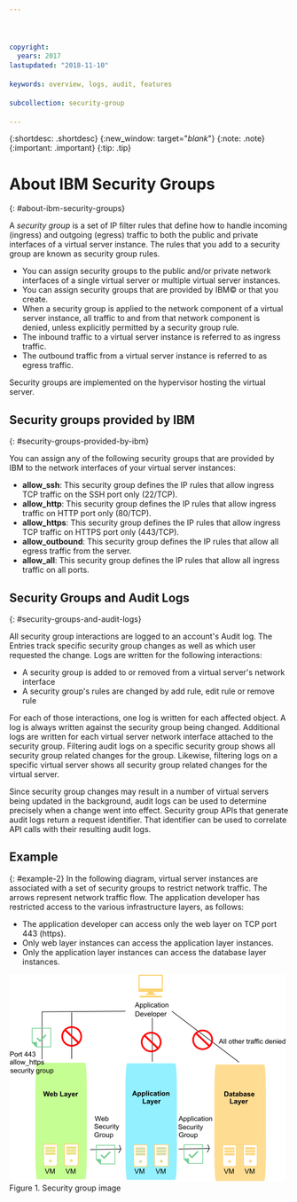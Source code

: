 ```yaml
---



copyright:
  years: 2017
lastupdated: "2018-11-10"

keywords: overview, logs, audit, features

subcollection: security-group

---
```


{:shortdesc: .shortdesc}
{:new_window: target="_blank_"}
{:note: .note}
{:important: .important}
{:tip: .tip}

# About IBM Security Groups
{: #about-ibm-security-groups}

A *security group* is a set of IP filter rules that define how to handle incoming (ingress) and
outgoing (egress) traffic to both the public and private interfaces of a virtual server instance. The
rules that you add to a security group are known as security group rules.

* You can assign security groups to the public and/or private network interfaces of a single virtual server or multiple virtual server instances.
* You can assign security groups that are provided by IBM© or that you create.
* When a security group is applied to the network component of a virtual server instance, all traffic to and from that network component is denied, unless explicitly permitted by a security group rule.
* The inbound traffic to a virtual server instance is referred to as ingress traffic.
* The outbound traffic from a virtual server instance is referred to as egress traffic.

Security groups are implemented on the hypervisor hosting the virtual server.

## Security groups provided by IBM
{: #security-groups-provided-by-ibm}

You can assign any of the following security groups that are provided by IBM to the network
interfaces of your virtual server instances:

* **allow_ssh**: This security group defines the IP rules that allow ingress TCP traffic on the SSH port only (22/TCP).
* **allow_http**: This security group defines the IP rules that allow ingress traffic on HTTP port only (80/TCP).
* **allow_https**: This security group defines the IP rules that allow ingress TCP traffic on HTTPS port only (443/TCP).
* **allow_outbound**: This security group defines the IP rules that allow all egress traffic from the server.
* **allow_all**: This security group defines the IP rules that allow all ingress traffic on all ports.

## Security Groups and Audit Logs
{: #security-groups-and-audit-logs}

All security group interactions are logged to an account's Audit log. The Entries track specific security group changes as well as which user requested the change. Logs are written for the following interactions:
* A security group is added to or removed from a virtual server's network interface
* A security group's rules are changed by add rule, edit rule or remove rule

For each of those interactions, one log is written for each affected object. A log is always written against the security group being changed. Additional logs are written for each virtual server network interface attached to the security group. Filtering audit logs on a specific security group shows all security group related changes for the group. Likewise, filtering logs on a specific virtual server shows all security group related changes for the virtual server.

Since security group changes may result in a number of virtual servers being updated in the background, audit logs can be used to determine precisely when a change went into effect.  Security group APIs that generate audit logs return a request identifier. That identifier can be used to correlate API calls with their resulting audit logs.

## Example
{: #example-2}
In the following diagram, virtual server instances are
associated with a set of security groups to restrict network traffic. The arrows represent network traffic flow. The application developer has restricted access to the various infrastructure layers, as follows:

* The application developer can access only the web layer on TCP port 443 (https).
* Only web layer instances can access the application layer instances.
* Only the application layer instances can access the database layer instances.

![Security group image](images/SecurityGroups.png "Image shows the flow of network traffic with a set of security groups enabled")
Figure 1. Security group image
